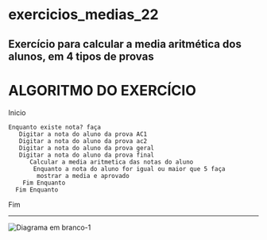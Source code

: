 # exercicios_medias_22
Exercício para calcular a media aritmética dos alunos, em 4 tipos de provas
------------------------------------------------------
# ALGORITMO DO EXERCÍCIO 

Inicio 
 
    Enquanto existe nota? faça    
       Digitar a nota do aluno da prova AC1
       Digitar a nota do aluno da prova ac2
       Digitar a nota do aluno da prova geral
       Digitar a nota do aluno da prova final
          Calcular a media aritmetica das notas do aluno
           Enquanto a nota do aluno for igual ou maior que 5 faça
            mostrar a media e aprovado
        Fim Enquanto
      Fim Enquanto
Fim

------------------------------------------------------
![Diagrama em branco-1](https://user-images.githubusercontent.com/103473067/165201106-ef841d81-028f-4238-8d49-5fec10d3dbad.png)
